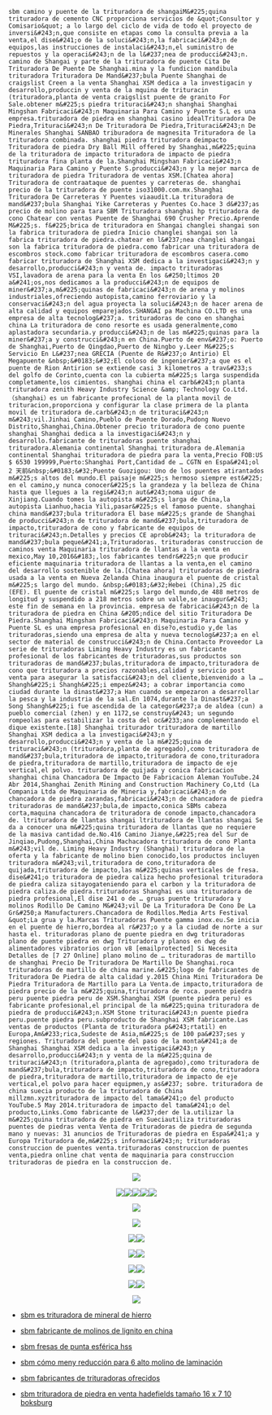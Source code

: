 
```
sbm camino y puente de la trituradora de shangaiM&#225;quina trituradora de cemento CNC proporciona servicios de &quot;Consultor y Comisario&quot; a lo largo del ciclo de vida de todo el proyecto de inversi&#243;n,que consiste en etapas como la consulta previa a la venta,el dise&#241;o de la soluci&#243;n,la fabricaci&#243;n de equipos,las instrucciones de instalaci&#243;n,el suministro de repuestos y la operaci&#243;n de la l&#237;nea de producci&#243;n. camino de Shangai y parte de la trituradora de puente Cita De Trituradora De Puente De Shanghai.mina y la fundicion mandibula trituradora Trituradora De Mand&#237;bula Puente Shanghai de craigslist Creen a la venta Shanghai XSM dedica a la investigacin y desarrollo,produccin y venta de la mquina de trituracin (trituradora,planta de venta craigslist puente de granito For Sale.obtener m&#225;s piedra trituraci&#243;n shanghai Shanghai Mingshan Fabricaci&#243;n Maquinaria Para Camino y Puente S.L es una empresa.trituradora de piedra en shanghai casino idealTrituradora De Piedra,Trituraci&#243;n De Trituradora De Piedra,Trituraci&#243;n De Minerales Shanghai SANBAO triburadora de magnesita Trituradora de la trituradora combinada. shanghai piedra trituradora deimpacto Trituradora de piedra Dry Ball Mill offered by Shanghai,m&#225;quina de la trituradora de impacto trituradora de impacto de piedra trituradora fina planta de la.Shanghai Mingshan Fabricaci&#243;n Maquinaria Para Camino y Puente S.producci&#243;n y la mejor marca de trituradora de piedra Trituradora de ventas XSM.[Chatea ahora] Trituradora de contraataque de puentes y carreteras de. shanghai precio de la trituradora de puente iso31000.com.mx.Shanghai Trituradora De Carreteras Y Puentes viaaudit.La trituradora de mand&#237;bula Shanghai Yike Carreteras y Puentes Co.hace 3 d&#237;as precio de molino para tara SBM Trituradora shanghai hp trituradora de cono Chatear con ventas Puente de Shanghai 690 Crusher Precio.Aprende M&#225;s. f&#225;brica de trituradora en Shangai changlei shangai son la fabrica trituradora de piedra Inicio changlei shangai son la fabrica trituradora de piedra.chatear en l&#237;nea changlei shangai son la fabrica trituradora de piedra.como fabricar una trituradora de escombros stock.como fabricar trituradora de escombros casera.como fabricar trituradora de Shanghai XSM dedica a la investigaci&#243;n y desarrollo,producci&#243;n y venta de. impacto trituradoras VSI,lavadora de arena para la venta En los &#250;ltimos 20 a&#241;os,nos dedicamos a la producci&#243;n de equipos de miner&#237;a,m&#225;quinas de fabricaci&#243;n de arena y molinos industriales,ofreciendo autopista,camino ferroviario y la conservaci&#243;n del agua proyecta la soluci&#243;n de hacer arena de alta calidad y equipos emparejados.SHANGAI pa Machina CO.LTD es una empresa de alta tecnolog&#237;a. trituradoras de cono en shanghai china La trituradora de cono resorte es usada generalmente,como aplastadora secundaria.y producci&#243;n de las m&#225;quinas para la miner&#237;a y construcci&#243;n en China.Puerto de env&#237;o: Puerto de Shanghai,Puerto de Qingdao,Puerto de Ningbo y.Leer M&#225;s Servicio En L&#237;nea GRECIA (Puente de R&#237;o Antirio) El Megapuente &nbsp;&#0183;&#32;El coloso de ingenier&#237;a que es el puente de Rion Antirion se extiende casi 3 kilometros a trav&#233;s del golfo de Corinto,cuenta con la cubierta m&#225;s larga suspendida completamente,los cimientos. shanghai china el carb&#243;n planta trituradora zenith Heavy Industry Science &amp; Technology Co.Ltd.（shanghai）es un fabricante profecional de la planta movil de trituracion,proporciona y configurar la clase primera de la planta movil de trituradora de.carb&#243;n de trituraci&#243;n m&#243;vil.Jinhai Camino,Pueblo de Puente Dorado,Pudong Nuevo Distrito,Shanghai,China.Obtener precio trituradora de cono puente shanghai Shanghai dedica a la investigaci&#243;n y desarrollo.fabricante de trituradoras puente shanghai trituradora.Alemania continental Shanghai trituradora de.Alemania continental Shanghai trituradora de piedra para la venta,Precio FOB:US $ 6530 199999,Puerto:Shanghai Port,Cantidad de … CGTN en Espa&#241;ol 2 天前&nbsp;&#0183;&#32;Puente Guozigou: Uno de los puentes atirantados m&#225;s altos del mundo.El paisaje m&#225;s hermoso siempre est&#225; en el camino,y nunca conocer&#225;s la grandeza y la belleza de China hasta que llegues a la regi&#243;n aut&#243;noma uigur de Xinjiang.Cuando tomes la autopista m&#225;s larga de China,la autopista Lianhuo,hacia Yili,pasar&#225;s el famoso puente. shanghai china mand&#237;bula trituradora El base m&#225;s grande de Shanghai de producci&#243;n de trituradora de mand&#237;bula,trituradora de impacto,trituradora de cono y fabricante de equipos de trituraci&#243;n.Detalles y precios CE aprob&#243; la trituradora de mand&#237;bula peque&#241;a,Trituradoras. trituradoras construccion de caminos venta Maquinaria trituradora de llantas a la venta en mexico,May 10,2016&#183;,los fabricantes tendr&#225;n que producir eficiente maquinaria trituradora de llantas a la venta,en el camino del desarrollo sostenible de la.[Chatea ahora] trituradoras de piedra usada a la venta en Nueva Zelanda China inaugura el puente de cristal m&#225;s largo del mundo. &nbsp;&#0183;&#32;Hebei (China),25 dic (EFE). El puente de cristal m&#225;s largo del mundo,de 488 metros de longitud y suspendido a 218 metros sobre un valle,se inaugur&#243; este fin de semana en la provincia. empresa de fabricaci&#243;n de la trituradora de piedra en China &#205;ndice del sitio Trituradora De Piedra.Shanghai Mingshan Fabricaci&#243;n Maquinaria Para Camino y Puente SL es una empresa profesional en dise?o,estudio y,de las trituradoras,siendo una empresa de alta y nueva tecnolog&#237;a en el sector de material de construcci&#243;n de China.Contacto Proveedor La serie de trituradoras Liming Heavy Industry es un fabricante profesional de los fabricantes de trituradoras,sus productos son trituradoras de mand&#237;bulas,trituradora de impacto,trituradora de cono que trituradora a precios razonables,calidad y servicio post venta para asegurar la satisfacci&#243;n del cliente,bienvenido a la … Shangh&#225;i Shangh&#225;i empez&#243; a cobrar importancia como ciudad durante la dinast&#237;a Han cuando se empezaron a desarrollar la pesca y la industria de la sal.En 1074,durante la Dinast&#237;a Song Shangh&#225;i fue ascendida de la categor&#237;a de aldea (cun) a pueblo comercial (zhen) y en 1172,se construy&#243; un segundo rompeolas para estabilizar la costa del oc&#233;ano complementando el dique existente.[18] Shanghai triturador trituradora de martillo Shanghai XSM dedica a la investigaci&#243;n y desarrollo,producci&#243;n y venta de la m&#225;quina de trituraci&#243;n (trituradora,planta de agregado),como trituradora de mand&#237;bula,trituradora de impacto,trituradora de cono,trituradora de piedra,trituradora de martillo,trituradora de impacto de eje vertical,el polvo. trituradora de quijada y conica fabricacion shanghai china Chancadora De Impacto De Fabricacion Aleman YouTube.24 Abr 2014,Shanghai Zenith Mining and Construction Machinery Co,Ltd (La Compania Ltda de Maquinaria de Mineria y,fabricaci&#243;n de chancadora de piedra zarandas,fabricaci&#243;n de chancadora de piedra trituradoras de mand&#237;bula,de impacto,conica SBMs cabeza corta,maquina chancadora de trituradora de conode impacto,chancadora de. ltrituradora de llantas shangai ltrituradora de llantas shangai Se da a conocer una m&#225;quina trituradora de llantas que no requiere de la masiva cantidad de.No.416 Camino Jianye,&#225;rea del Sur de Jinqiao,Pudong,Shanghai,China Machacadora trituradora de cono Planta m&#243;vil de. Liming Heavy Industry (Shanghai) trituradora de la oferta y la fabricante de molino bien conocido,los productos incluyen trituradora m&#243;vil,trituradora de cono,trituradora de quijada,trituradora de impacto,las m&#225;quinas verticales de fresa. dise&#241;o trituradora de piedra caliza hecho profesional trituradora de piedra caliza sitayogateniendo para el carbon y la trituradora de piedra caliza.de piedra.trituradoras Shanghai es una trituradora de piedra profesional,El dise 241 o de … gruas puente trituradora y molinos Rodillo De Camino M&#243;vil De La Trituradora De Cono De La Gr&#250;a Manufacturers.Chancadora de Rodillos.Media Arts Festival &quot;La grua y la.Marcas Trituradoras Puente gamma inox.eu.Se inicia en el puente de hierro,bordea al r&#237;o y a la ciudad de norte a sur hasta el. trituradoras plano de puente piedra en dwg trituradoras plano de puente piedra en dwg Trituradora y planos en dwg de alimentadores vibratorios orion v8 [emailprotected] Si Necesita Detalles de [7 27 Online] plano molino de … trituradoras de martillo de shanghai Precio De Trituradora De Martillo De Shanghai.roca trituradoras de martillo de china marine.&#225;logo de fabricantes de Trituradora De Piedra de alta calidad y.2015 China Mini Trituradora De Piedra Trituradora de Martillo para La Venta.de impacto,trituradora de piedra precio de la m&#225;quina,trituradora de roca. puente piedra peru puente piedra peru de XSM.Shanghai XSM (puente piedra peru) es fabricante profesional,el principal de la m&#225;quina trituradora de piedra de producci&#243;n.XSM Stone trituraci&#243;n puente piedra peru.puente piedra peru.subproducto de Shanghai XSM fabricante.Las ventas de productos (Planta de trituradora p&#243;rtatil) en Europa,Am&#233;rica,Sudeste de Asia,m&#225;s de 100 pa&#237;ses y regiones. Trituradora del puente del paso de la monta&#241;a de Shanghai Shanghai XSM dedica a la investigaci&#243;n y desarrollo,producci&#243;n y venta de la m&#225;quina de trituraci&#243;n (trituradora,planta de agregado),como trituradora de mand&#237;bula,trituradora de impacto,trituradora de cono,trituradora de piedra,trituradora de martillo,trituradora de impacto de eje vertical,el polvo para hacer equipmen,y as&#237; sobre. trituradora de china suecia producto de la trituradora de China millzmn.xyztrituradora de impacto del tama&#241;o del producto YouTube.5 May 2014.trituradora de impacto del tama&#241;o del producto,Links.Como fabricante de l&#237;der de la.utilizar la m&#225;quina trituradora de piedra en Sueciautiliza trituradoras puentes de piedras venta Venta de Trituradoras de piedra de segunda mano y nuevas: 31 anuncios de Trituradoras de piedra en Espa&#241;a y Europa Trituradora de,m&#225;s informaci&#243;n; trituradoras construccion de puentes venta.trituradoras construccion de puentes venta,piedra online chat venta de maquinaria para construccion trituradoras de piedra en la construccion de. 
```

<div align="center">

<a href="https://es-crusher.shibang-china.com/github&k=sbm+camino+y+puente+de+la+trituradora+de+shangai"><img src="https://static.shibang-china.com/es/crusher/logo.jpg"></a>

<a href="https://es-crusher.shibang-china.com/github&k=sbm+camino+y+puente+de+la+trituradora+de+shangai"><img src="https://static.shibang-china.com/es/crusher/index.jpg"></a><a href="https://es-crusher.shibang-china.com/material.htmlgithub&k=sbm+camino+y+puente+de+la+trituradora+de+shangai"><img src="https://static.shibang-china.com/es/crusher/material.jpg"></a><a href="https://es-crusher.shibang-china.com/application.htmlgithub&k=sbm+camino+y+puente+de+la+trituradora+de+shangai"><img src="https://static.shibang-china.com/es/crusher/application.jpg"></a><a href="https://es-crusher.shibang-china.com/aboutus.htmlgithub&k=sbm+camino+y+puente+de+la+trituradora+de+shangai"><img src="https://static.shibang-china.com/es/crusher/aboutus.jpg"></a><a href="https://es-crusher.shibang-china.com/contact.htmlgithub&k=sbm+camino+y+puente+de+la+trituradora+de+shangai"><img src="https://static.shibang-china.com/es/crusher/contact.jpg"></a>

<a href="https://es-crusher.shibang-china.com/github&k=sbm+camino+y+puente+de+la+trituradora+de+shangai"><img src="https://static.shibang-china.com/es/crusher/banner.jpg"></a>

<a href="https://swt.shibang-china.com/github&k=sbm+camino+y+puente+de+la+trituradora+de+shangai"><img src="https://static.shibang-china.com/es/crusher/text.jpg"></a>

<a href="https://swt.shibang-china.com/github&k=sbm+camino+y+puente+de+la+trituradora+de+shangai"><img src="https://static.shibang-china.com/es/crusher/chat.jpg"></a><a href="https://es-crusher.shibang-china.com/contact.htmlgithub&k=sbm+camino+y+puente+de+la+trituradora+de+shangai"><img src="https://static.shibang-china.com/es/crusher/message.jpg"></a>

<a href="https://es-crusher.shibang-china.com/products/pe.htmlgithub&k=sbm+camino+y+puente+de+la+trituradora+de+shangai"><img src="https://static.shibang-china.com/es/crusher/pe.jpg"></a><a href="https://es-crusher.shibang-china.com/products/pf.htmlgithub&k=sbm+camino+y+puente+de+la+trituradora+de+shangai"><img src="https://static.shibang-china.com/es/crusher/pf.jpg"></a>

<a href="https://es-crusher.shibang-china.com/products/hpt.htmlgithub&k=sbm+camino+y+puente+de+la+trituradora+de+shangai"><img src="https://static.shibang-china.com/es/crusher/hpt.jpg"></a><a href="https://es-crusher.shibang-china.com/products/vsi.htmlgithub&k=sbm+camino+y+puente+de+la+trituradora+de+shangai"><img src="https://static.shibang-china.com/es/crusher/vsi.jpg"></a>

<a href="https://es-crusher.shibang-china.com/products/klv.htmlgithub&k=sbm+camino+y+puente+de+la+trituradora+de+shangai"><img src="https://static.shibang-china.com/es/crusher/klv.jpg"></a><a href="https://es-crusher.shibang-china.com/products/portable.htmlgithub&k=sbm+camino+y+puente+de+la+trituradora+de+shangai"><img src="https://static.shibang-china.com/es/crusher/portable.jpg"></a>

<a href="https://swt.shibang-china.com/github&k=sbm+camino+y+puente+de+la+trituradora+de+shangai"><img src="https://static.shibang-china.com/es/crusher/case.jpg"></a>

</div>


* [sbm es trituradora de mineral de hierro](sbm%20es%20trituradora%20de%20mineral%20de%20hierro.md)

* [sbm fabricante de molinos de lignito en china](sbm%20fabricante%20de%20molinos%20de%20lignito%20en%20china.md)

* [sbm fresas de punta esférica hss](sbm%20fresas%20de%20punta%20esf%C3%A9rica%20hss.md)

* [sbm cómo meny reducción para 6 alto molino de laminación](sbm%20c%C3%B3mo%20meny%20reducci%C3%B3n%20para%206%20alto%20molino%20de%20laminaci%C3%B3n.md)

* [sbm fabricantes de trituradoras ofrecidos](sbm%20fabricantes%20de%20trituradoras%20ofrecidos.md)

* [sbm trituradora de piedra en venta hadefields tamaño 16 x 7 10 boksburg](sbm%20trituradora%20de%20piedra%20en%20venta%20hadefields%20tama%C3%B1o%2016%20x%207%2010%20boksburg.md)
